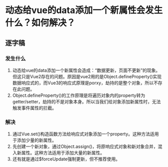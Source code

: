 # 动态给vue的data添加一个新属性会发生什么？如何解决？

## 逐字稿

### 发生什么

1. 动态给vue的data添加一个新属性会造成：“数据更新，页面不更新”的现象。但这只是Vue2存在的问题。原因是vue2用的是Object.defineProperty()实现数据响应式的，而Vue3的响应式原理是porxy，劫持的是整个对象，所以不存在此问题。
2. Object.defineProperty()的工作原理是将遍历对象内的property转为getter/setter，劫持的不是对象本身。所以当我们给对象添加新属性时，无法触发事件属性的拦截。

### 解决

1. 通过Vue.set()构造函数方法给响应式对象添加一个property。这种方法适用于添加少量的新属性。
2. 先创建一个新对象，通过Object.assign()，将原响应式对象和新对象合并，混入新属性。这种方法适用于添加大量的新属性。
3. 还有就是通过$forceUpdate强制更新，但不推荐使用。
